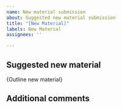 ```yaml
---
name: New material submission
about: Suggested new material submission
title: "[New Material]"
labels: New Material
assignees: ''

---
```


## Suggested new material
{Outline new material}

## Additional comments

